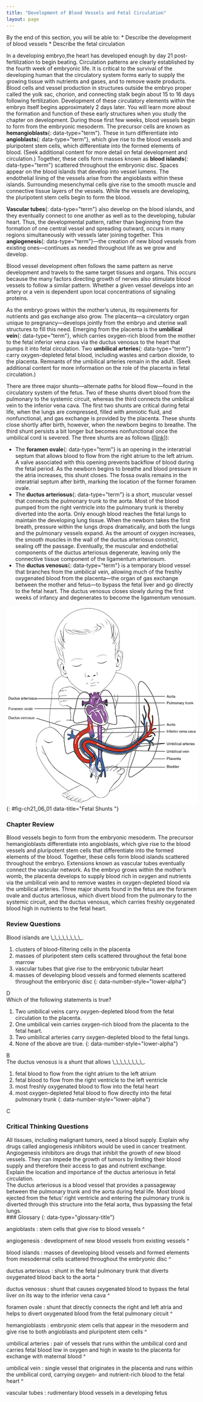 ```yaml
---
title: "Development of Blood Vessels and Fetal Circulation"
layout: page
---
```



<div data-type="abstract" markdown="1">
By the end of this section, you will be able to:
* Describe the development of blood vessels
* Describe the fetal circulation

</div>

In a developing embryo,the heart has developed enough by day 21 post-fertilization to begin beating. Circulation patterns are clearly established by the fourth week of embryonic life. It is critical to the survival of the developing human that the circulatory system forms early to supply the growing tissue with nutrients and gases, and to remove waste products. Blood cells and vessel production in structures outside the embryo proper called the yolk sac, chorion, and connecting stalk begin about 15 to 16 days following fertilization. Development of these circulatory elements within the embryo itself begins approximately 2 days later. You will learn more about the formation and function of these early structures when you study the chapter on development. During those first few weeks, blood vessels begin to form from the embryonic mesoderm. The precursor cells are known as **hemangioblasts**{: data-type="term"}. These in turn differentiate into **angioblasts**{: data-type="term"}, which give rise to the blood vessels and pluripotent stem cells, which differentiate into the formed elements of blood. (Seek additional content for more detail on fetal development and circulation.) Together, these cells form masses known as **blood islands**{: data-type="term"} scattered throughout the embryonic disc. Spaces appear on the blood islands that develop into vessel lumens. The endothelial lining of the vessels arise from the angioblasts within these islands. Surrounding mesenchymal cells give rise to the smooth muscle and connective tissue layers of the vessels. While the vessels are developing, the pluripotent stem cells begin to form the blood.

**Vascular tubes**{: data-type="term"} also develop on the blood islands, and they eventually connect to one another as well as to the developing, tubular heart. Thus, the developmental pattern, rather than beginning from the formation of one central vessel and spreading outward, occurs in many regions simultaneously with vessels later joining together. This **angiogenesis**{: data-type="term"}—the creation of new blood vessels from existing ones—continues as needed throughout life as we grow and develop.

Blood vessel development often follows the same pattern as nerve development and travels to the same target tissues and organs. This occurs because the many factors directing growth of nerves also stimulate blood vessels to follow a similar pattern. Whether a given vessel develops into an artery or a vein is dependent upon local concentrations of signaling proteins.

As the embryo grows within the mother’s uterus, its requirements for nutrients and gas exchange also grow. The placenta—a circulatory organ unique to pregnancy—develops jointly from the embryo and uterine wall structures to fill this need. Emerging from the placenta is the **umbilical vein**{: data-type="term"}, which carries oxygen-rich blood from the mother to the fetal inferior vena cava via the ductus venosus to the heart that pumps it into fetal circulation. Two **umbilical arteries**{: data-type="term"} carry oxygen-depleted fetal blood, including wastes and carbon dioxide, to the placenta. Remnants of the umbilical arteries remain in the adult. (Seek additional content for more information on the role of the placenta in fetal circulation.)

There are three major shunts—alternate paths for blood flow—found in the circulatory system of the fetus. Two of these shunts divert blood from the pulmonary to the systemic circuit, whereas the third connects the umbilical vein to the inferior vena cava. The first two shunts are critical during fetal life, when the lungs are compressed, filled with amniotic fluid, and nonfunctional, and gas exchange is provided by the placenta. These shunts close shortly after birth, however, when the newborn begins to breathe. The third shunt persists a bit longer but becomes nonfunctional once the umbilical cord is severed. The three shunts are as follows ([\[link\]](#fig-ch21_06_01)):

* The **foramen ovale**{: data-type="term"} is an opening in the interatrial septum that allows blood to flow from the right atrium to the left atrium. A valve associated with this opening prevents backflow of blood during the fetal period. As the newborn begins to breathe and blood pressure in the atria increases, this shunt closes. The fossa ovalis remains in the interatrial septum after birth, marking the location of the former foramen ovale.
* The **ductus arteriosus**{: data-type="term"} is a short, muscular vessel that connects the pulmonary trunk to the aorta. Most of the blood pumped from the right ventricle into the pulmonary trunk is thereby diverted into the aorta. Only enough blood reaches the fetal lungs to maintain the developing lung tissue. When the newborn takes the first breath, pressure within the lungs drops dramatically, and both the lungs and the pulmonary vessels expand. As the amount of oxygen increases, the smooth muscles in the wall of the ductus arteriosus constrict, sealing off the passage. Eventually, the muscular and endothelial components of the ductus arteriosus degenerate, leaving only the connective tissue component of the ligamentum arteriosum.
* The **ductus venosus**{: data-type="term"} is a temporary blood vessel that branches from the umbilical vein, allowing much of the freshly oxygenated blood from the placenta—the organ of gas exchange between the mother and fetus—to bypass the fetal liver and go directly to the fetal heart. The ductus venosus closes slowly during the first weeks of infancy and degenerates to become the ligamentum venosum.

![This figure shows the blood vessels in a fetus.](../resources/2139_Fetal_Circulation.jpg "The foramen ovale in the interatrial septum allows blood to flow from the right atrium to the left atrium. The ductus arteriosus is a temporary vessel, connecting the aorta to the pulmonary trunk. The ductus venosus links the umbilical vein to the inferior vena cava largely through the liver."){: #fig-ch21_06_01 data-title="Fetal Shunts "}

### Chapter Review

Blood vessels begin to form from the embryonic mesoderm. The precursor hemangioblasts differentiate into angioblasts, which give rise to the blood vessels and pluripotent stem cells that differentiate into the formed elements of the blood. Together, these cells form blood islands scattered throughout the embryo. Extensions known as vascular tubes eventually connect the vascular network. As the embryo grows within the mother’s womb, the placenta develops to supply blood rich in oxygen and nutrients via the umbilical vein and to remove wastes in oxygen-depleted blood via the umbilical arteries. Three major shunts found in the fetus are the foramen ovale and ductus arteriosus, which divert blood from the pulmonary to the systemic circuit, and the ductus venosus, which carries freshly oxygenated blood high in nutrients to the fetal heart.

### Review Questions

<div data-type="exercise">
<div data-type="problem" markdown="1">
Blood islands are \_\_\_\_\_\_\_\_.

1.  clusters of blood-filtering cells in the placenta
2.  masses of pluripotent stem cells scattered throughout the fetal bone marrow
3.  vascular tubes that give rise to the embryonic tubular heart
4.  masses of developing blood vessels and formed elements scattered throughout the embryonic disc
{: data-number-style="lower-alpha"}

</div>
<div data-type="solution" markdown="1">
D

</div>
</div>

<div data-type="exercise">
<div data-type="problem" markdown="1">
Which of the following statements is true?

1.  Two umbilical veins carry oxygen-depleted blood from the fetal circulation to the placenta.
2.  One umbilical vein carries oxygen-rich blood from the placenta to the fetal heart.
3.  Two umbilical arteries carry oxygen-depleted blood to the fetal lungs.
4.  None of the above are true.
{: data-number-style="lower-alpha"}

</div>
<div data-type="solution" markdown="1">
B

</div>
</div>

<div data-type="exercise">
<div data-type="problem" markdown="1">
The ductus venosus is a shunt that allows \_\_\_\_\_\_\_\_.

1.  fetal blood to flow from the right atrium to the left atrium
2.  fetal blood to flow from the right ventricle to the left ventricle
3.  most freshly oxygenated blood to flow into the fetal heart
4.  most oxygen-depleted fetal blood to flow directly into the fetal pulmonary trunk
{: data-number-style="lower-alpha"}

</div>
<div data-type="solution" markdown="1">
C

</div>
</div>

### Critical Thinking Questions

<div data-type="exercise">
<div data-type="problem" markdown="1">
All tissues, including malignant tumors, need a blood supply. Explain why drugs called angiogenesis inhibitors would be used in cancer treatment.

</div>
<div data-type="solution" markdown="1">
Angiogenesis inhibitors are drugs that inhibit the growth of new blood vessels. They can impede the growth of tumors by limiting their blood supply and therefore their access to gas and nutrient exchange.

</div>
</div>

<div data-type="exercise">
<div data-type="problem" markdown="1">
Explain the location and importance of the ductus arteriosus in fetal circulation.

</div>
<div data-type="solution" markdown="1">
The ductus arteriosus is a blood vessel that provides a passageway between the pulmonary trunk and the aorta during fetal life. Most blood ejected from the fetus’ right ventricle and entering the pulmonary trunk is diverted through this structure into the fetal aorta, thus bypassing the fetal lungs.

</div>
</div>

<div data-type="glossary" markdown="1">
### Glossary
{: data-type="glossary-title"}

angioblasts
: stem cells that give rise to blood vessels
^

angiogenesis
: development of new blood vessels from existing vessels
^

blood islands
: masses of developing blood vessels and formed elements from mesodermal cells scattered throughout the embryonic disc
^

ductus arteriosus
: shunt in the fetal pulmonary trunk that diverts oxygenated blood back to the aorta
^

ductus venosus
: shunt that causes oxygenated blood to bypass the fetal liver on its way to the inferior vena cava
^

foramen ovale
: shunt that directly connects the right and left atria and helps to divert oxygenated blood from the fetal pulmonary circuit
^

hemangioblasts
: embryonic stem cells that appear in the mesoderm and give rise to both angioblasts and pluripotent stem cells
^

umbilical arteries
: pair of vessels that runs within the umbilical cord and carries fetal blood low in oxygen and high in waste to the placenta for exchange with maternal blood
^

umbilical vein
: single vessel that originates in the placenta and runs within the umbilical cord, carrying oxygen- and nutrient-rich blood to the fetal heart
^

vascular tubes
: rudimentary blood vessels in a developing fetus

</div>

